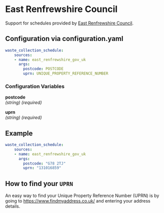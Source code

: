 # East Renfrewshire Council

Support for schedules provided by [East Renfrewshire Council](https://www.eastrenfrewshire.gov.uk/bin-days).

## Configuration via configuration.yaml

```yaml
waste_collection_schedule:
    sources:
    - name: east_renfrewshire_gov_uk
      args:
        postcode: POSTCODE
        uprn: UNIQUE_PROPERTY_REFERENCE_NUMBER
```

### Configuration Variables
**postcode**  
*(string) (required)*

**uprn**  
*(string) (required)*

## Example

```yaml
waste_collection_schedule:
    sources:
    - name: east_renfrewshire_gov_uk
      args:
        postcode: "G78 2TJ"
        uprn: "131016859"
```

## How to find your `UPRN`

An easy way to find your Unique Property Reference Number (UPRN) is by going to <https://www.findmyaddress.co.uk/> and entering your address details.